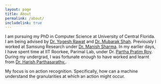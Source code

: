 ```yaml
---
layout: page
title: About
permalink: /about/
includelink: true
---
```


I am pursuing my PhD in Computer Science at University of Central Florida. I am being advised by [Dr. Yogesh Rawat](https://scholar.google.com.sg/citations?user=D_JvEcwAAAAJ&hl=en) and [Dr. Mubarak Shah](https://scholar.google.com/citations?user=p8gsO3gAAAAJ&hl=en). Previously I worked at Samsung Research under [Dr. Manish Sharma](https://scholar.google.com/citations?hl=en&user=sIYrRw0AAAAJ). In my earlier days, I have spent time at IIT Roorkee, Parimal Lab, under Dr. [Partha Pratim Roy](https://scholar.google.ca/citations?hl=en&user=moDpyKkAAAAJ&view_op=list_works&sortby=pubdate). During my undergrad, I was fortunate enough to have worked and learnt from [Dr. Harish Parthasarathy.](https://scholar.google.co.in/citations?user=hdt6eVoAAAAJ&hl=en).

My focus is on action recognition. Specifically, how can a machine understand the granularities at which an action might occur.